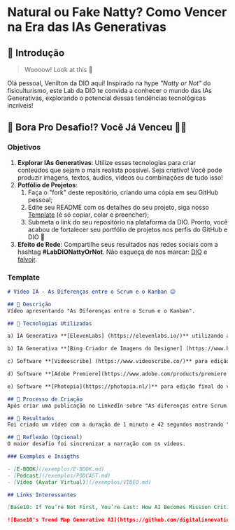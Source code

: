 # Natural ou Fake Natty? Como Vencer na Era das IAs Generativas

## 🚀 Introdução

> Woooow! Look at this 👀

Olá pessoal, Venilton da DIO aqui! Inspirado na hype _"Natty or Not"_ do fisiculturismo, este Lab da DIO te convida a conhecer o mundo das IAs Generativas, explorando o potencial dessas tendências tecnológicas incríveis!

## 🎯 Bora Pro Desafio!? Você Já Venceu 💪🤓

### Objetivos

1. **Explorar IAs Generativas**: Utilize essas tecnologias para criar conteúdos que sejam o mais realista possível. Seja criativo! Você pode produzir imagens, textos, áudios, vídeos ou combinações de tudo isso!
1. **Potfólio de Projetos**:
    1. Faça o "fork" deste repositório, criando uma cópia em seu GitHub pessoal;
    2. Edite seu README com os detalhes do seu projeto, siga nosso [Template](#template) (é só copiar, colar e preencher);
    3. Submeta o link do seu repositório na plataforma da DIO. Pronto, você acabou de fortalecer seu portfólio de projetos nos perfis do GitHub e DIO 🚀
1. **Efeito de Rede**: Compartilhe seus resultados nas redes sociais com a hashtag **#LabDIONattyOrNot**. Não esqueça de nos marcar: [DIO](https://www.linkedin.com/school/dio-makethechange) e [falvojr](https://www.linkedin.com/in/falvojr).

### Template

```markdown
# Vídeo IA - As Diferenças entre o Scrum e o Kanban 😉

## 📒 Descrição
Vídeo apresentando "As Diferenças entre o Scrum e o Kanban".

## 🤖 Tecnologias Utilizadas

a) IA Generativa **[ElevenLabs] (https://elevenlabs.io/)** utilizando a voz de Josh (american deep narration) para criação da narração;    

b) IA Generativa **[Bing Criador de Imagens do Designer] (https://www.bing.com/images/create)** para criação da última imagem (homem em dúvida);

c) Software **[Videoscribe] (https://www.videoscribe.co/)** para edição de vídeo;

d) Software **[Adobe Premiere](https://www.adobe.com/products/premiere.html)** para edição de vídeo;

e) Software **[Photopia](https://photopia.nl/)** para edição final do vídeo.

## 🧐 Processo de Criação
Após criar uma publicação no LinkedIn sobre "As diferenças entre Scrum e Kanban" (https://www.linkedin.com/posts/alexandre-tampieri_metodologiaaergil-scrum-kanban-activity-7152667081220448257-TUaT/?utm_source=share&utm_medium=member_desktop) onde toda a narração foi criada dentro do ElevenLabs, resolvi adaptar o vídeo e incluir uma imagem feita dentro do criador de imagens do Bing.

## 🚀 Resultados
Foi criado um vídeo com a duração de 1 minuto e 42 segundos mostrando "As Diferenças entre o Scrum e o Kanban".

## 💭 Reflexão (Opcional)
O maior desafio foi sincronizar a narração com os vídeos.

### Exemplos e Insigths

- [E-BOOK](/exemplos/E-BOOK.md)
- [Podcast](/exemplos/PODCAST.md)
- [Vídeo (Avatar Virtual)](/exemplos/VIDEO.md)

## Links Interessantes

[Base10: If You’re Not First, You’re Last: How AI Becomes Mission Critical](https://base10.vc/post/generative-ai-mission-critical/)

![Base10's Trend Map Generative AI](https://github.com/digitalinnovationone/lab-natty-or-not/assets/730492/f4df26e8-f8f7-4419-8252-c69d73ea930c)
